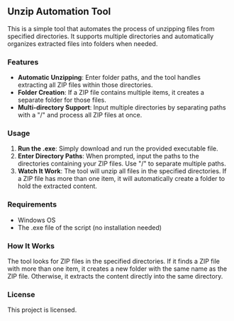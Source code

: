 ## Unzip Automation Tool

This is a simple tool that automates the process of unzipping files from specified directories. It supports multiple directories and automatically organizes extracted files into folders when needed.

### Features
- **Automatic Unzipping**: Enter folder paths, and the tool handles extracting all ZIP files within those directories.
- **Folder Creation**: If a ZIP file contains multiple items, it creates a separate folder for those files.
- **Multi-directory Support**: Input multiple directories by separating paths with a "/" and process all ZIP files at once.

### Usage

1. **Run the .exe**: Simply download and run the provided executable file.
2. **Enter Directory Paths**: When prompted, input the paths to the directories containing your ZIP files. Use "/" to separate multiple paths.
3. **Watch It Work**: The tool will unzip all files in the specified directories. If a ZIP file has more than one item, it will automatically create a folder to hold the extracted content.


### Requirements
- Windows OS
- The .exe file of the script (no installation needed)

### How It Works
The tool looks for ZIP files in the specified directories. If it finds a ZIP file with more than one item, it creates a new folder with the same name as the ZIP file. Otherwise, it extracts the content directly into the same directory.

### License
This project is licensed.

